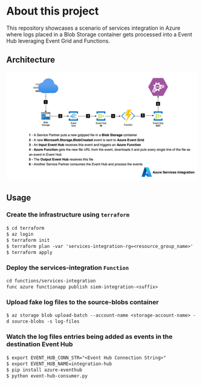 # About this project
This repository showcases a scenario of services integration in Azure where logs placed in a Blob Storage container gets processed into a Event Hub leveraging Event Grid and Functions.

## Architecture 

![Architecture](Azure-Services-Integration.png "Azure Services Integration Architecture")

## Usage

### Create the infrastructure using ```terraform```

```
$ cd terraform
$ az login
$ terraform init
$ terraform plan -var 'services-integration-rg=<resource_group_name>'
$ terraform apply
```

### Deploy the services-integration ```Function```

```
cd functions/services-integration
func azure functionapp publish siem-integration-<suffix>
```

### Upload fake log files to the source-blobs container

```
$ az storage blob upload-batch --account-name <storage-account-name> -d source-blobs -s log-files
```

### Watch the log files entries being added as events in the destination Event Hub

```
$ export EVENT_HUB_CONN_STR="<Event Hub Connection String>"
$ export EVENT_HUB_NAME=integration-hub
$ pip install azure-eventhub
$ python event-hub-consumer.py
```
